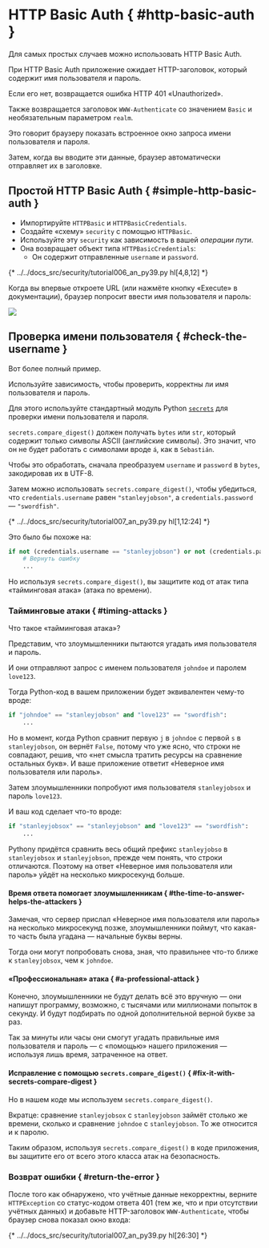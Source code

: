# HTTP Basic Auth { #http-basic-auth }

Для самых простых случаев можно использовать HTTP Basic Auth.

При HTTP Basic Auth приложение ожидает HTTP-заголовок, который содержит имя пользователя и пароль.

Если его нет, возвращается ошибка HTTP 401 «Unauthorized».

Также возвращается заголовок `WWW-Authenticate` со значением `Basic` и необязательным параметром `realm`.

Это говорит браузеру показать встроенное окно запроса имени пользователя и пароля.

Затем, когда вы вводите эти данные, браузер автоматически отправляет их в заголовке.

## Простой HTTP Basic Auth { #simple-http-basic-auth }

* Импортируйте `HTTPBasic` и `HTTPBasicCredentials`.
* Создайте «схему» `security` с помощью `HTTPBasic`.
* Используйте эту `security` как зависимость в вашей *операции пути*.
* Она возвращает объект типа `HTTPBasicCredentials`:
    * Он содержит отправленные `username` и `password`.

{* ../../docs_src/security/tutorial006_an_py39.py hl[4,8,12] *}

Когда вы впервые откроете URL (или нажмёте кнопку «Execute» в документации), браузер попросит ввести имя пользователя и пароль:

<img src="/img/tutorial/security/image12.png">

## Проверка имени пользователя { #check-the-username }

Вот более полный пример.

Используйте зависимость, чтобы проверить, корректны ли имя пользователя и пароль.

Для этого используйте стандартный модуль Python <a href="https://docs.python.org/3/library/secrets.html" class="external-link" target="_blank">`secrets`</a> для проверки имени пользователя и пароля.

`secrets.compare_digest()` должен получать `bytes` или `str`, который содержит только символы ASCII (английские символы). Это значит, что он не будет работать с символами вроде `á`, как в `Sebastián`.

Чтобы это обработать, сначала преобразуем `username` и `password` в `bytes`, закодировав их в UTF-8.

Затем можно использовать `secrets.compare_digest()`, чтобы убедиться, что `credentials.username` равен `"stanleyjobson"`, а `credentials.password` — `"swordfish"`.

{* ../../docs_src/security/tutorial007_an_py39.py hl[1,12:24] *}

Это было бы похоже на:

```Python
if not (credentials.username == "stanleyjobson") or not (credentials.password == "swordfish"):
    # Вернуть ошибку
    ...
```

Но используя `secrets.compare_digest()`, вы защитите код от атак типа «тайминговая атака» (атака по времени).

### Тайминговые атаки { #timing-attacks }

Что такое «тайминговая атака»?

Представим, что злоумышленники пытаются угадать имя пользователя и пароль.

И они отправляют запрос с именем пользователя `johndoe` и паролем `love123`.

Тогда Python-код в вашем приложении будет эквивалентен чему-то вроде:

```Python
if "johndoe" == "stanleyjobson" and "love123" == "swordfish":
    ...
```

Но в момент, когда Python сравнит первую `j` в `johndoe` с первой `s` в `stanleyjobson`, он вернёт `False`, потому что уже ясно, что строки не совпадают, решив, что «нет смысла тратить ресурсы на сравнение остальных букв». И ваше приложение ответит «Неверное имя пользователя или пароль».

Затем злоумышленники попробуют имя пользователя `stanleyjobsox` и пароль `love123`.

И ваш код сделает что-то вроде:

```Python
if "stanleyjobsox" == "stanleyjobson" and "love123" == "swordfish":
    ...
```

Pythonу придётся сравнить весь общий префикс `stanleyjobso` в `stanleyjobsox` и `stanleyjobson`, прежде чем понять, что строки отличаются. Поэтому на ответ «Неверное имя пользователя или пароль» уйдёт на несколько микросекунд больше.

#### Время ответа помогает злоумышленникам { #the-time-to-answer-helps-the-attackers }

Замечая, что сервер прислал «Неверное имя пользователя или пароль» на несколько микросекунд позже, злоумышленники поймут, что какая-то часть была угадана — начальные буквы верны.

Тогда они могут попробовать снова, зная, что правильнее что-то ближе к `stanleyjobsox`, чем к `johndoe`.

#### «Профессиональная» атака { #a-professional-attack }

Конечно, злоумышленники не будут делать всё это вручную — они напишут программу, возможно, с тысячами или миллионами попыток в секунду. И будут подбирать по одной дополнительной верной букве за раз.

Так за минуты или часы они смогут угадать правильные имя пользователя и пароль — с «помощью» нашего приложения — используя лишь время, затраченное на ответ.

#### Исправление с помощью `secrets.compare_digest()` { #fix-it-with-secrets-compare-digest }

Но в нашем коде мы используем `secrets.compare_digest()`.

Вкратце: сравнение `stanleyjobsox` с `stanleyjobson` займёт столько же времени, сколько и сравнение `johndoe` с `stanleyjobson`. То же относится и к паролю.

Таким образом, используя `secrets.compare_digest()` в коде приложения, вы защитите его от всего этого класса атак на безопасность.

### Возврат ошибки { #return-the-error }

После того как обнаружено, что учётные данные некорректны, верните `HTTPException` со статус-кодом ответа 401 (тем же, что и при отсутствии учётных данных) и добавьте HTTP-заголовок `WWW-Authenticate`, чтобы браузер снова показал окно входа:

{* ../../docs_src/security/tutorial007_an_py39.py hl[26:30] *}
